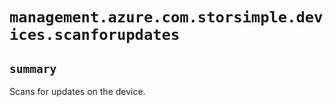 # `management.azure.com.storsimple.devices.scanforupdates`

## `summary`
Scans for updates on the device.


